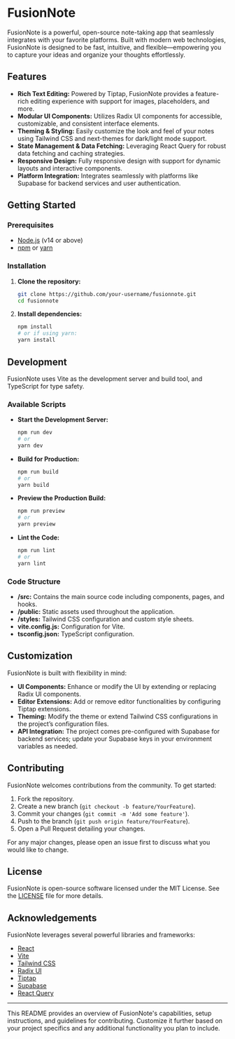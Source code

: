# FusionNote

FusionNote is a powerful, open-source note-taking app that seamlessly integrates with your favorite platforms. Built with modern web technologies, FusionNote is designed to be fast, intuitive, and flexible—empowering you to capture your ideas and organize your thoughts effortlessly.

## Features

- **Rich Text Editing:** Powered by Tiptap, FusionNote provides a feature-rich editing experience with support for images, placeholders, and more.
- **Modular UI Components:** Utilizes Radix UI components for accessible, customizable, and consistent interface elements.
- **Theming & Styling:** Easily customize the look and feel of your notes using Tailwind CSS and next-themes for dark/light mode support.
- **State Management & Data Fetching:** Leveraging React Query for robust data fetching and caching strategies.
- **Responsive Design:** Fully responsive design with support for dynamic layouts and interactive components.
- **Platform Integration:** Integrates seamlessly with platforms like Supabase for backend services and user authentication.

## Getting Started

### Prerequisites

- [Node.js](https://nodejs.org/) (v14 or above)
- [npm](https://www.npmjs.com/) or [yarn](https://yarnpkg.com/)

### Installation

1. **Clone the repository:**

   ```bash
   git clone https://github.com/your-username/fusionnote.git
   cd fusionnote
   ```

2. **Install dependencies:**

   ```bash
   npm install
   # or if using yarn:
   yarn install
   ```

## Development

FusionNote uses Vite as the development server and build tool, and TypeScript for type safety.

### Available Scripts

- **Start the Development Server:**

  ```bash
  npm run dev
  # or
  yarn dev
  ```

- **Build for Production:**

  ```bash
  npm run build
  # or
  yarn build
  ```

- **Preview the Production Build:**

  ```bash
  npm run preview
  # or
  yarn preview
  ```

- **Lint the Code:**

  ```bash
  npm run lint
  # or
  yarn lint
  ```

### Code Structure

- **/src:** Contains the main source code including components, pages, and hooks.
- **/public:** Static assets used throughout the application.
- **/styles:** Tailwind CSS configuration and custom style sheets.
- **vite.config.js:** Configuration for Vite.
- **tsconfig.json:** TypeScript configuration.

## Customization

FusionNote is built with flexibility in mind:

- **UI Components:** Enhance or modify the UI by extending or replacing Radix UI components.
- **Editor Extensions:** Add or remove editor functionalities by configuring Tiptap extensions.
- **Theming:** Modify the theme or extend Tailwind CSS configurations in the project’s configuration files.
- **API Integration:** The project comes pre-configured with Supabase for backend services; update your Supabase keys in your environment variables as needed.

## Contributing

FusionNote welcomes contributions from the community. To get started:

1. Fork the repository.
2. Create a new branch (`git checkout -b feature/YourFeature`).
3. Commit your changes (`git commit -m 'Add some feature'`).
4. Push to the branch (`git push origin feature/YourFeature`).
5. Open a Pull Request detailing your changes.

For any major changes, please open an issue first to discuss what you would like to change.

## License

FusionNote is open-source software licensed under the MIT License. See the [LICENSE](LICENSE) file for more details.

## Acknowledgements

FusionNote leverages several powerful libraries and frameworks:
- [React](https://reactjs.org/)
- [Vite](https://vitejs.dev/)
- [Tailwind CSS](https://tailwindcss.com/)
- [Radix UI](https://www.radix-ui.com/)
- [Tiptap](https://tiptap.dev/)
- [Supabase](https://supabase.com/)
- [React Query](https://tanstack.com/query/latest)

---

This README provides an overview of FusionNote's capabilities, setup instructions, and guidelines for contributing. Customize it further based on your project specifics and any additional functionality you plan to include.